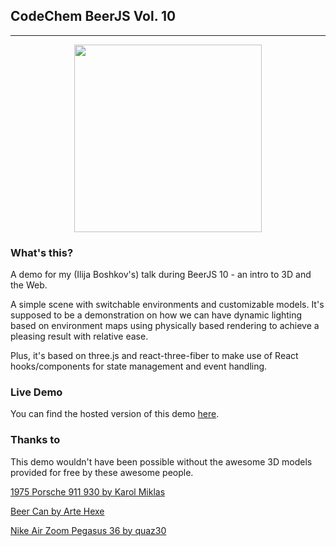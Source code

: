 ## CodeChem BeerJS Vol. 10
----

<center>
<img src="screenshot.png" height="300px" />
</center>


### What's this?


A demo for my (Ilija Boshkov's) talk during BeerJS 10 - an intro to 3D and the Web.

A simple scene with switchable environments and customizable models. It's supposed to be a demonstration on how we can have dynamic lighting based on environment maps using physically based rendering to achieve a pleasing result with relative ease.

Plus, it's based on three.js and react-three-fiber to make use of React hooks/components for state management and event handling.


### Live Demo

You can find the hosted version of this demo [here](https://beerjs10.codechem.com/).


### Thanks to

This demo wouldn't have been possible without the awesome 3D models provided for free by these awesome people.

[1975 Porsche 911 930 by Karol Miklas](https://sketchfab.com/3d-models/free-1975-porsche-911-930-turbo-8568d9d14a994b9cae59499f0dbed21e)

[Beer Can by Arte Hexe](https://sketchfab.com/3d-models/beer-can-b3257907af8248ab99cd27ff8c6a86d1)

[Nike Air Zoom Pegasus 36 by quaz30](https://sketchfab.com/3d-models/nike-air-zoom-pegasus-36-00fd99e778c244c3bd3b65f99dad7cb2)